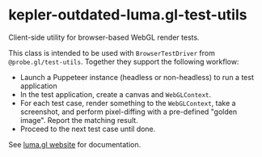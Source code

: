 # kepler-outdated-luma.gl-test-utils

Client-side utility for browser-based WebGL render tests.

This class is intended to be used with `BrowserTestDriver` from `@probe.gl/test-utils`. Together they support the following workflow:

* Launch a Puppeteer instance (headless or non-headless) to run a test application
* In the test application, create a canvas and `WebGLContext`.
* For each test case, render something to the `WebGLContext`, take a screenshot, and perform pixel-diffing with a pre-defined "golden image". Report the matching result.
* Proceed to the next test case until done.

See [luma.gl website](http://luma.gl) for documentation.
